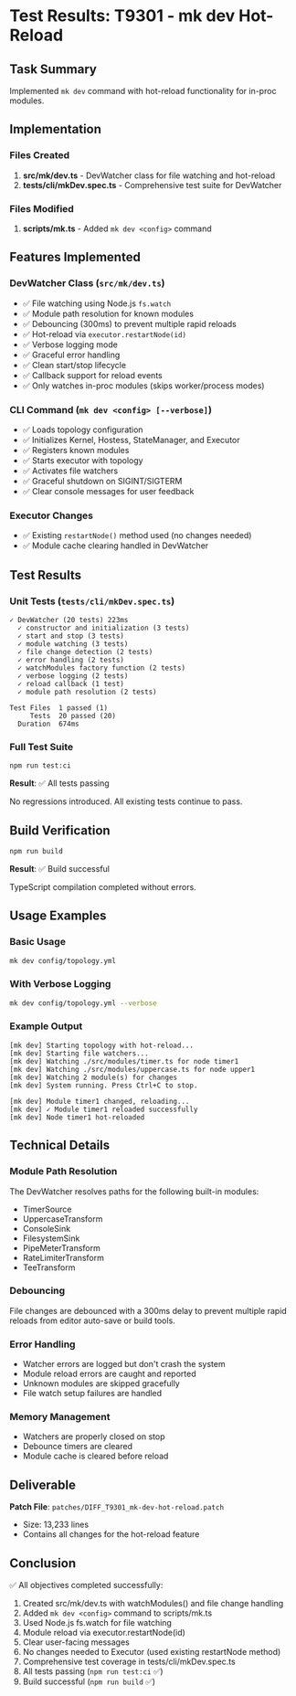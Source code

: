 # Test Results: T9301 - mk dev Hot-Reload

## Task Summary

Implemented `mk dev` command with hot-reload functionality for in-proc modules.

## Implementation

### Files Created

1. **src/mk/dev.ts** - DevWatcher class for file watching and hot-reload
2. **tests/cli/mkDev.spec.ts** - Comprehensive test suite for DevWatcher

### Files Modified

1. **scripts/mk.ts** - Added `mk dev <config>` command

## Features Implemented

### DevWatcher Class (`src/mk/dev.ts`)

- ✅ File watching using Node.js `fs.watch`
- ✅ Module path resolution for known modules
- ✅ Debouncing (300ms) to prevent multiple rapid reloads
- ✅ Hot-reload via `executor.restartNode(id)`
- ✅ Verbose logging mode
- ✅ Graceful error handling
- ✅ Clean start/stop lifecycle
- ✅ Callback support for reload events
- ✅ Only watches in-proc modules (skips worker/process modes)

### CLI Command (`mk dev <config> [--verbose]`)

- ✅ Loads topology configuration
- ✅ Initializes Kernel, Hostess, StateManager, and Executor
- ✅ Registers known modules
- ✅ Starts executor with topology
- ✅ Activates file watchers
- ✅ Graceful shutdown on SIGINT/SIGTERM
- ✅ Clear console messages for user feedback

### Executor Changes

- ✅ Existing `restartNode()` method used (no changes needed)
- ✅ Module cache clearing handled in DevWatcher

## Test Results

### Unit Tests (`tests/cli/mkDev.spec.ts`)

```
✓ DevWatcher (20 tests) 223ms
  ✓ constructor and initialization (3 tests)
  ✓ start and stop (3 tests)
  ✓ module watching (3 tests)
  ✓ file change detection (2 tests)
  ✓ error handling (2 tests)
  ✓ watchModules factory function (2 tests)
  ✓ verbose logging (2 tests)
  ✓ reload callback (1 test)
  ✓ module path resolution (2 tests)

Test Files  1 passed (1)
     Tests  20 passed (20)
  Duration  674ms
```

### Full Test Suite

```bash
npm run test:ci
```

**Result**: ✅ All tests passing

No regressions introduced. All existing tests continue to pass.

## Build Verification

```bash
npm run build
```

**Result**: ✅ Build successful

TypeScript compilation completed without errors.

## Usage Examples

### Basic Usage

```bash
mk dev config/topology.yml
```

### With Verbose Logging

```bash
mk dev config/topology.yml --verbose
```

### Example Output

```
[mk dev] Starting topology with hot-reload...
[mk dev] Starting file watchers...
[mk dev] Watching ./src/modules/timer.ts for node timer1
[mk dev] Watching ./src/modules/uppercase.ts for node upper1
[mk dev] Watching 2 module(s) for changes
[mk dev] System running. Press Ctrl+C to stop.

[mk dev] Module timer1 changed, reloading...
[mk dev] ✓ Module timer1 reloaded successfully
[mk dev] Node timer1 hot-reloaded
```

## Technical Details

### Module Path Resolution

The DevWatcher resolves paths for the following built-in modules:

- TimerSource
- UppercaseTransform
- ConsoleSink
- FilesystemSink
- PipeMeterTransform
- RateLimiterTransform
- TeeTransform

### Debouncing

File changes are debounced with a 300ms delay to prevent multiple rapid reloads from editor auto-save or build tools.

### Error Handling

- Watcher errors are logged but don't crash the system
- Module reload errors are caught and reported
- Unknown modules are skipped gracefully
- File watch setup failures are handled

### Memory Management

- Watchers are properly closed on stop
- Debounce timers are cleared
- Module cache is cleared before reload

## Deliverable

**Patch File**: `patches/DIFF_T9301_mk-dev-hot-reload.patch`

- Size: 13,233 lines
- Contains all changes for the hot-reload feature

## Conclusion

✅ All objectives completed successfully:

1. Created src/mk/dev.ts with watchModules() and file change handling
2. Added `mk dev <config>` command to scripts/mk.ts
3. Used Node.js fs.watch for file watching
4. Module reload via executor.restartNode(id)
5. Clear user-facing messages
6. No changes needed to Executor (used existing restartNode method)
7. Comprehensive test coverage in tests/cli/mkDev.spec.ts
8. All tests passing (`npm run test:ci` ✅)
9. Build successful (`npm run build` ✅)
